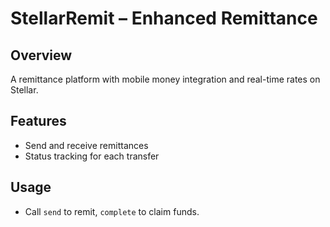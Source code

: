 # StellarRemit – Enhanced Remittance

## Overview
A remittance platform with mobile money integration and real-time rates on Stellar.

## Features
- Send and receive remittances
- Status tracking for each transfer

## Usage
- Call `send` to remit, `complete` to claim funds.

